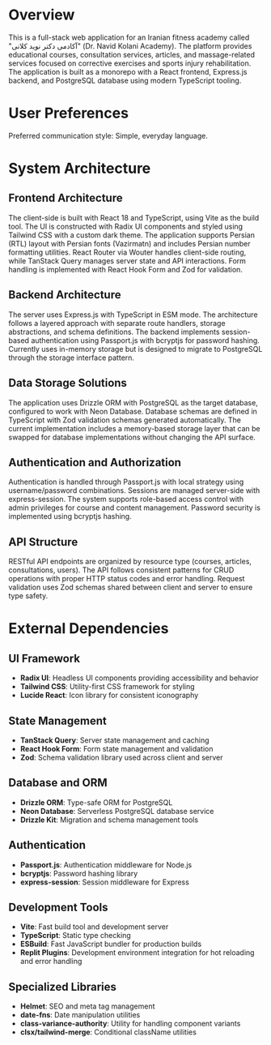 # Overview

This is a full-stack web application for an Iranian fitness academy called "آکادمی دکتر نوید کلانی" (Dr. Navid Kolani Academy). The platform provides educational courses, consultation services, articles, and massage-related services focused on corrective exercises and sports injury rehabilitation. The application is built as a monorepo with a React frontend, Express.js backend, and PostgreSQL database using modern TypeScript tooling.

# User Preferences

Preferred communication style: Simple, everyday language.

# System Architecture

## Frontend Architecture
The client-side is built with React 18 and TypeScript, using Vite as the build tool. The UI is constructed with Radix UI components and styled using Tailwind CSS with a custom dark theme. The application supports Persian (RTL) layout with Persian fonts (Vazirmatn) and includes Persian number formatting utilities. React Router via Wouter handles client-side routing, while TanStack Query manages server state and API interactions. Form handling is implemented with React Hook Form and Zod for validation.

## Backend Architecture
The server uses Express.js with TypeScript in ESM mode. The architecture follows a layered approach with separate route handlers, storage abstractions, and schema definitions. The backend implements session-based authentication using Passport.js with bcryptjs for password hashing. Currently uses in-memory storage but is designed to migrate to PostgreSQL through the storage interface pattern.

## Data Storage Solutions
The application uses Drizzle ORM with PostgreSQL as the target database, configured to work with Neon Database. Database schemas are defined in TypeScript with Zod validation schemas generated automatically. The current implementation includes a memory-based storage layer that can be swapped for database implementations without changing the API surface.

## Authentication and Authorization
Authentication is handled through Passport.js with local strategy using username/password combinations. Sessions are managed server-side with express-session. The system supports role-based access control with admin privileges for course and content management. Password security is implemented using bcryptjs hashing.

## API Structure
RESTful API endpoints are organized by resource type (courses, articles, consultations, users). The API follows consistent patterns for CRUD operations with proper HTTP status codes and error handling. Request validation uses Zod schemas shared between client and server to ensure type safety.

# External Dependencies

## UI Framework
- **Radix UI**: Headless UI components providing accessibility and behavior
- **Tailwind CSS**: Utility-first CSS framework for styling
- **Lucide React**: Icon library for consistent iconography

## State Management
- **TanStack Query**: Server state management and caching
- **React Hook Form**: Form state management and validation
- **Zod**: Schema validation library used across client and server

## Database and ORM
- **Drizzle ORM**: Type-safe ORM for PostgreSQL
- **Neon Database**: Serverless PostgreSQL database service
- **Drizzle Kit**: Migration and schema management tools

## Authentication
- **Passport.js**: Authentication middleware for Node.js
- **bcryptjs**: Password hashing library
- **express-session**: Session middleware for Express

## Development Tools
- **Vite**: Fast build tool and development server
- **TypeScript**: Static type checking
- **ESBuild**: Fast JavaScript bundler for production builds
- **Replit Plugins**: Development environment integration for hot reloading and error handling

## Specialized Libraries
- **Helmet**: SEO and meta tag management
- **date-fns**: Date manipulation utilities
- **class-variance-authority**: Utility for handling component variants
- **clsx/tailwind-merge**: Conditional className utilities